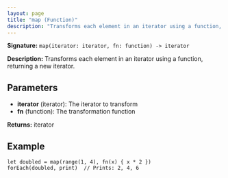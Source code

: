 ```yaml
---
layout: page
title: "map (Function)"
description: "Transforms each element in an iterator using a function, returning a new iterator."
---
```


**Signature:** `map(iterator: iterator, fn: function) -> iterator`

**Description:** Transforms each element in an iterator using a function, returning a new iterator.

## Parameters

- **iterator** (iterator): The iterator to transform
- **fn** (function): The transformation function

**Returns:** iterator

## Example

```osprey
let doubled = map(range(1, 4), fn(x) { x * 2 })
forEach(doubled, print)  // Prints: 2, 4, 6
```
